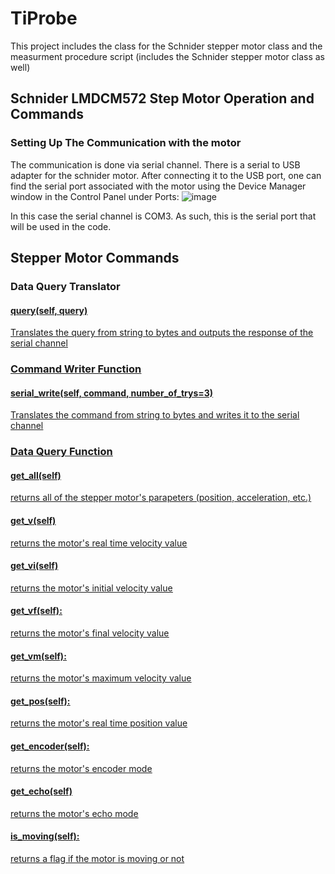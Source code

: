 # TiProbe
This project includes the class for the Schnider stepper motor class and the measurment procedure script (includes the Schnider stepper motor class as well)
## Schnider LMDCM572 Step Motor Operation and Commands
### Setting Up The Communication with the motor
The communication is done via serial channel. There is a serial to USB adapter for the schnider motor. After connecting it to the USB port, one can find the serial port associated with the motor using the Device Manager window in the Control Panel under Ports:
![image](https://github.com/Emn547/TiProbe/assets/29408499/d9eb4d22-46c1-4093-b3a1-e0e517ec2c96)

In this case the serial channel is COM3. As such, this is the serial port that will be used in the code.

## Stepper Motor Commands
### Data Query Translator
#### <u> query(self, query) <u>
Translates the query from string to bytes  and outputs the response of the serial channel

### Command Writer Function
#### serial_write(self, command, number_of_trys=3)
Translates the command from string to bytes and writes it to the serial channel

### Data Query Function
#### get_all(self)
returns all of the stepper motor's parapeters (position, acceleration, etc.)
#### get_v(self)
returns the motor's real time velocity value
#### get_vi(self)
returns the motor's initial velocity value 
#### get_vf(self):
returns the motor's final velocity value 
#### get_vm(self):
returns the motor's maximum velocity value 
#### get_pos(self):
returns the motor's real time position value
#### get_encoder(self):
returns the motor's encoder mode
#### get_echo(self)
returns the motor's echo mode
#### is_moving(self):
returns a flag if the motor is moving or not
        



